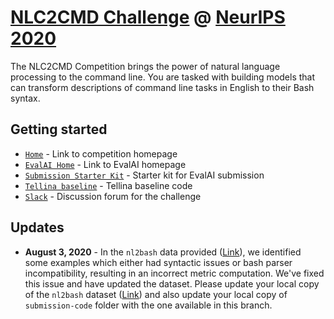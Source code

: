 # [NLC2CMD Challenge](http://ibm.biz/nlc2cmd) @ [NeurIPS 2020](https://neurips.cc/Conferences/2020/CompetitionTrack)


The NLC2CMD Competition brings the power of natural language processing to the command line. You are tasked with building models that can transform descriptions of command line tasks in English to their Bash syntax.

## Getting started

- [`Home`](http://ibm.biz/nlc2cmd) - Link to competition homepage
- [`EvalAI Home`](https://evalai.cloudcv.org/web/challenges/challenge-page/674/overview) - Link to EvalAI homepage
- [`Submission Starter Kit`](./submission-code) - Starter kit for EvalAI submission
- [`Tellina baseline`](./tellina-baseline) - Tellina baseline code
- [`Slack`](http://ibm.biz/clai-slack) - Discussion forum for the challenge


## Updates

- **August  3, 2020** - In the `nl2bash` data provided ([Link](./docs/nl2bash-data.md)), we identified some examples which either had syntactic issues or bash parser incompatibility, resulting in an incorrect metric computation. We've fixed this issue and have updated the dataset. Please update your local copy of the `nl2bash` dataset ([Link](./docs/nl2bash-data.md)) and also update your local copy of `submission-code` folder with the one available in this branch.
